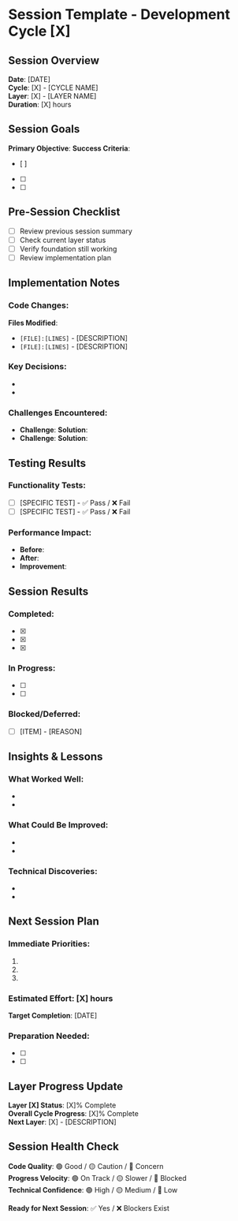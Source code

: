 # Session Template - Development Cycle [X]

## Session Overview
**Date**: [DATE]  
**Cycle**: [X] - [CYCLE NAME]  
**Layer**: [X] - [LAYER NAME]  
**Duration**: [X] hours  

## Session Goals
**Primary Objective**: 
**Success Criteria**:
- [ ] 
- [ ] 
- [ ] 

## Pre-Session Checklist
- [ ] Review previous session summary
- [ ] Check current layer status
- [ ] Verify foundation still working
- [ ] Review implementation plan

## Implementation Notes

### **Code Changes**:
**Files Modified**: 
- `[FILE]:[LINES]` - [DESCRIPTION]
- `[FILE]:[LINES]` - [DESCRIPTION]

### **Key Decisions**:
- 
- 

### **Challenges Encountered**:
- **Challenge**: 
  **Solution**: 
- **Challenge**: 
  **Solution**: 

## Testing Results

### **Functionality Tests**:
- [ ] [SPECIFIC TEST] - ✅ Pass / ❌ Fail
- [ ] [SPECIFIC TEST] - ✅ Pass / ❌ Fail

### **Performance Impact**:
- **Before**: 
- **After**: 
- **Improvement**: 

## Session Results

### **Completed**:
- [X] 
- [X] 
- [X] 

### **In Progress**:
- [ ] 
- [ ] 

### **Blocked/Deferred**:
- [ ] [ITEM] - [REASON]

## Insights & Lessons

### **What Worked Well**:
- 
- 

### **What Could Be Improved**:
- 
- 

### **Technical Discoveries**:
- 
- 

## Next Session Plan

### **Immediate Priorities**:
1. 
2. 
3. 

### **Estimated Effort**: [X] hours
**Target Completion**: [DATE]

### **Preparation Needed**:
- [ ] 
- [ ] 

## Layer Progress Update

**Layer [X] Status**: [X]% Complete  
**Overall Cycle Progress**: [X]% Complete  
**Next Layer**: [X] - [DESCRIPTION]  

## Session Health Check

**Code Quality**: 🟢 Good / 🟡 Caution / 🔴 Concern  
**Progress Velocity**: 🟢 On Track / 🟡 Slower / 🔴 Blocked  
**Technical Confidence**: 🟢 High / 🟡 Medium / 🔴 Low  

**Ready for Next Session**: ✅ Yes / ❌ Blockers Exist